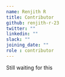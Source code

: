 ```yaml
---
name: Renjith R 
title: Contributor
github: renjith-r-23
twitter: ""
linkedin: ""
slack: ""
joining_date: ""
role : contributor
---
```


Still waiting for this
